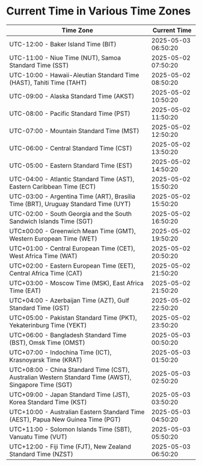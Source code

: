 # Current Time in Various Time Zones

| Time Zone | Current Time |
|-----------|--------------|
| UTC-12:00 - Baker Island Time (BIT) | 2025-05-03 06:50:20 |
| UTC-11:00 - Niue Time (NUT), Samoa Standard Time (SST) | 2025-05-02 07:50:20 |
| UTC-10:00 - Hawaii-Aleutian Standard Time (HAST), Tahiti Time (TAHT) | 2025-05-02 08:50:20 |
| UTC-09:00 - Alaska Standard Time (AKST) | 2025-05-02 10:50:20 |
| UTC-08:00 - Pacific Standard Time (PST) | 2025-05-02 11:50:20 |
| UTC-07:00 - Mountain Standard Time (MST) | 2025-05-02 12:50:20 |
| UTC-06:00 - Central Standard Time (CST) | 2025-05-02 13:50:20 |
| UTC-05:00 - Eastern Standard Time (EST) | 2025-05-02 14:50:20 |
| UTC-04:00 - Atlantic Standard Time (AST), Eastern Caribbean Time (ECT) | 2025-05-02 15:50:20 |
| UTC-03:00 - Argentina Time (ART), Brasília Time (BRT), Uruguay Standard Time (UYT) | 2025-05-02 15:50:20 |
| UTC-02:00 - South Georgia and the South Sandwich Islands Time (SGT) | 2025-05-02 16:50:20 |
| UTC±00:00 - Greenwich Mean Time (GMT), Western European Time (WET) | 2025-05-02 19:50:20 |
| UTC+01:00 - Central European Time (CET), West Africa Time (WAT) | 2025-05-02 20:50:20 |
| UTC+02:00 - Eastern European Time (EET), Central Africa Time (CAT) | 2025-05-02 21:50:20 |
| UTC+03:00 - Moscow Time (MSK), East Africa Time (EAT) | 2025-05-02 21:50:20 |
| UTC+04:00 - Azerbaijan Time (AZT), Gulf Standard Time (GST) | 2025-05-02 22:50:20 |
| UTC+05:00 - Pakistan Standard Time (PKT), Yekaterinburg Time (YEKT) | 2025-05-02 23:50:20 |
| UTC+06:00 - Bangladesh Standard Time (BST), Omsk Time (OMST) | 2025-05-03 00:50:20 |
| UTC+07:00 - Indochina Time (ICT), Krasnoyarsk Time (KRAT) | 2025-05-03 01:50:20 |
| UTC+08:00 - China Standard Time (CST), Australian Western Standard Time (AWST), Singapore Time (SGT) | 2025-05-03 02:50:20 |
| UTC+09:00 - Japan Standard Time (JST), Korea Standard Time (KST) | 2025-05-03 03:50:20 |
| UTC+10:00 - Australian Eastern Standard Time (AEST), Papua New Guinea Time (PGT) | 2025-05-03 04:50:20 |
| UTC+11:00 - Solomon Islands Time (SBT), Vanuatu Time (VUT) | 2025-05-03 05:50:20 |
| UTC+12:00 - Fiji Time (FJT), New Zealand Standard Time (NZST) | 2025-05-03 06:50:20 |
